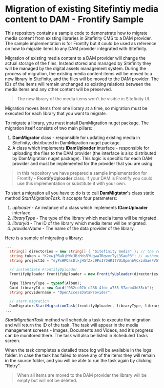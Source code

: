 # Migration of existing Sitefintiy media content to DAM - Frontify Sample
This repository contains a sample code to demonstrate how to migrate media content from existing libraries in Sitefinity CMS to a DAM provider.
The sample implementation is for Frontify but it could be used as reference on how to migrate items to any DAM provider integrated with Sitefinity.

Migration of existing media content to a DAM provider will change the actual storage of the files. Instead stored and managed by Sitefinity they will be managed by the digital assets management system. During the process of migration, the existing media content items will be moved to a new library in Sitefinity, and the files will be moved to the DAM provider. The IDs of the items will remain unchanged so existing relations between the media items and any other content will be preserved.
> The new library of the media items won't be visible in Sitefinity UI.

Migration moves items from one library at a time, so migration must be executed for each library that you want to migrate.

To migrate a library, you must install DamMigration nuget package.
The migration itself consists of two main pillars:
1. **DamMigrator** class - responsible for updating existing media in Sitefinity, distributed in DamMigration nuget package.
2. A class which implements **IDamUploader** interface - responsible for uploading the files to the DAM provider (the interface is also distributed by DamMigration nuget package). This logic is specific for each DAM provider and must be implemented for the provider that you are using. 
> In this repository we have prepared a sample implementation for Frontify - **FrontifyUploader** class. If your DAM is Frontify you could use this implementation or substitute it with your own.

To start a migration all you have to do is to call **DamMigtator**'s class static method _StartMigrationTask_.
It accepts four parameters:
1. _uploader_ - An instance of a class which implements **IDamUploader** interface.
2. _libraryType_ - The type of the library which media items will be migrated.
3. _libraryId_ - The ID of the library which media items will be migrated.
4. _providerName_ - The name of the data provider of the library. 

Here is a sample of migrating a library: 
```cs
...
  string[] directories = new string[] { "Sitefinity media" }; // the root path of the directory in Frontify where library from Sitefinity will be moved to
  string token = "K2xwjPRaDjhWxJBzMds5YUgwaTRqwerTyL3SauP8"; // authentication token for Frontify
  string projectId = "eyPxHPQasDlkjHGfZxc9PoI7QWR1tYUiOpmnbVCxzdSaeFV5"; // the ID of the project in Frontify
  
  // instantiate FrontifyUploader
  FrontifyUploader frontifyUploader = new FrontifyUploader(directories, token, projectId);
  
  Type libraryType = typeof(Album);
  Guid libraryId = new Guid("082cc07b-c286-4fdc-a735-57aeb43d35cb");
  string providername = "OpenAccessDataProvider";
  
  // start migration
  DamMigrator.StartMigrationTask(frontifyUploader, libraryType, libraryId, providerName);
...
```

_StartMigrationTask_ method will schedule a task to execute the migration and will return the ID of the task.
The task will appear in the media management screens - Images, Documents and Videos, and it's progress can be monitored there.
The task will also be listed in Scheduled Tasks screen.

When the task completes a detailed trace log will be available in the logs folder. In case the task has failed to move any of the items they will remain in the source folder, and you will be able to run the task again by clicking "Retry".
> When all items are moved to the DAM provider the library will be empty but will not be deleted.
